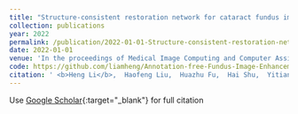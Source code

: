 ```yaml
---
title: "Structure-consistent restoration network for cataract fundus image enhancement"
collection: publications
year: 2022
permalink: /publication/2022-01-01-Structure-consistent-restoration-network-for-cataract-fundus-image-enhancement
date: 2022-01-01
venue: 'In the proceedings of Medical Image Computing and Computer Assisted Intervention--MICCAI 2022: 25th International Conference, Singapore, September 18--22, 2022, Proceedings, Part II'
code: https://github.com/liamheng/Annotation-free-Fundus-Image-Enhancement
citation: ' <b>Heng Li</b>,  Haofeng Liu,  Huazhu Fu,  Hai Shu,  Yitian Zhao,  Xiaoling Luo,  Yan Hu,  Jiang Liu, &quot;Structure-consistent restoration network for cataract fundus image enhancement.&quot; In the proceedings of Medical Image Computing and Computer Assisted Intervention--MICCAI 2022: 25th International Conference, Singapore, September 18--22, 2022, Proceedings, Part II, 2022.'
---
```

Use [Google Scholar](https://scholar.google.com/scholar?q=Structure+consistent+restoration+network+for+cataract+fundus+image+enhancement){:target="_blank"} for full citation
